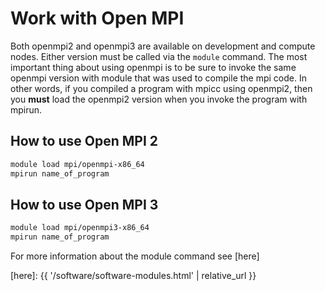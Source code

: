 # Work with Open MPI

Both openmpi2 and openmpi3 are available on development and compute nodes. Either version must be called via the `module` command. The most important thing about using openmpi is to be sure to invoke the same openmpi version with module that was used to compile the mpi code. In other words, if you compiled a program with mpicc using openmpi2, then you **must** load the openmpi2 version when you invoke the program with mpirun.


## How to use Open MPI 2

```sh
module load mpi/openmpi-x86_64
mpirun name_of_program
```

## How to use Open MPI 3

```sh
module load mpi/openmpi3-x86_64
mpirun name_of_program
```



For more information about the module command see [here]


[here]: {{ '/software/software-modules.html' | relative_url }}
